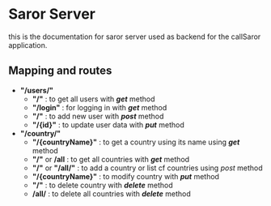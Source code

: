 # Saror Server
this is the documentation for saror server used as backend for the callSaror application.
## Mapping and routes
- **"/users/"**
    - **"/"** : to get all users with **_get_** method
    - **"/login"** : for logging in with **_get_** method
    - **"/"** : to add new user with **_post_** method
    - **"/{id}"** : to update user data with **_put_** method
- **"/country/"**
  - **"/{countryName}"** : to get a country using its name using **_get_** method
  - **"/"** or **/all** : to get all countries with **_get_** method
  - **"/"** or **"/all/"** : to add a country or list cf countries using _post_ method
  - **"/{countryName}"** : to modify country with **_put_** method
  - **"/"** : to delete country  with **_delete_** method
  - **/all/** : to delete all countries with **_delete_** method
